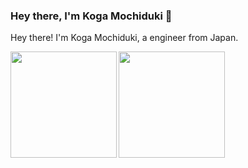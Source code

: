 ### Hey there, I'm Koga Mochiduki 👋

Hey there! I'm Koga Mochiduki, a engineer from Japan.

<a href="https://github.com/KogaMochiduki">
  <img align="left" height="170px" src="https://github-readme-stats.vercel.app/api?username=KogaMochiduki&count_private=true&show_icons=true&theme=dracula" />
</a>
<a href="https://github.com/KogaMochiduki">
  <img align="left" height="170px" src="https://github-readme-stats.vercel.app/api/top-langs/?username=KogaMochiduki&layout=compact&theme=dracula" />
</a>
